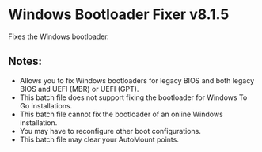 # Windows Bootloader Fixer v8.1.5
Fixes the Windows bootloader.

## Notes:
- Allows you to fix Windows bootloaders for legacy BIOS and both legacy BIOS and UEFI (MBR) or UEFI (GPT).
- This batch file does not support fixing the bootloader for Windows To Go installations.
- This batch file cannot fix the bootloader of an online Windows installation.
- You may have to reconfigure other boot configurations.
- This batch file may clear your AutoMount points.
